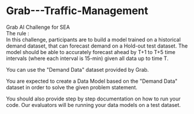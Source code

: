 # Grab---Traffic-Management
Grab AI Challenge for SEA  
The rule :  
In this challenge, participants are to build a model trained on a historical demand dataset, that can forecast demand on a Hold-out test dataset. The model should be able to accurately forecast ahead by T+1 to T+5 time intervals (where each interval is 15-min) given all data up to time T.  

You can use the "Demand Data" dataset provided by Grab.  

You are expected to create a Data Model based on the "Demand Data" dataset in order to solve the given problem statement.  

You should also provide step by step documentation on how to run your code. Our evaluators will be running your data models on a test dataset.  


